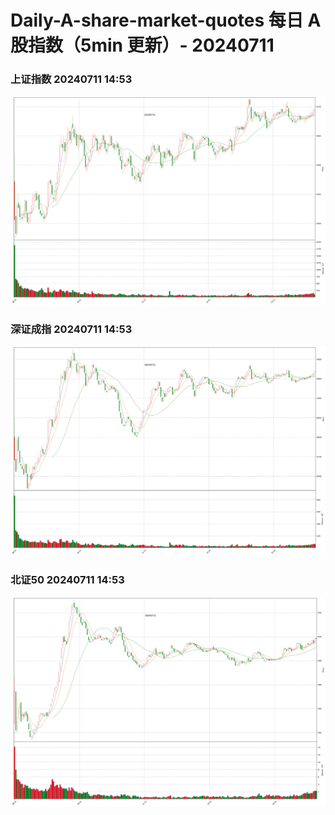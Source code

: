 
# Daily-A-share-market-quotes 每日 A 股指数（5min 更新）- 20240711

### 上证指数 20240711 14:53
![](./fig/2024/7/20240711-sh000001.png)

### 深证成指 20240711 14:53
![](./fig/2024/7/20240711-sz399001.png)

### 北证50 20240711 14:53
![](./fig/2024/7/20240711-bj899050.png)

